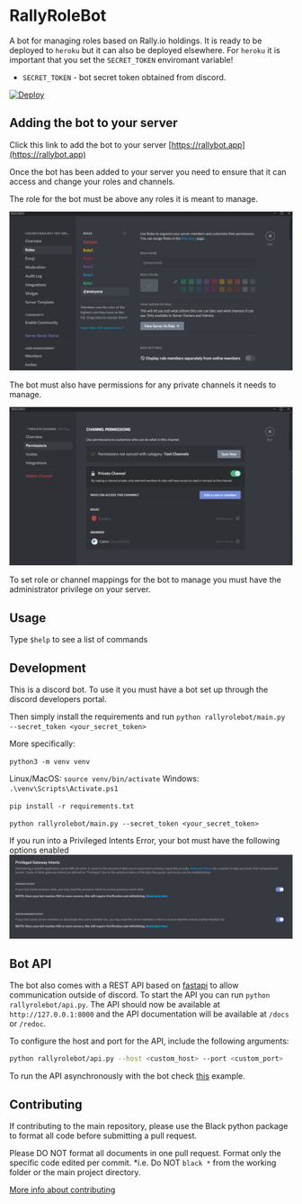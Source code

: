 # RallyRoleBot 

A bot for managing roles based on Rally.io holdings. It is ready to be deployed to `heroku` but it can also be deployed elsewhere. For `heroku` it is important that you set the `SECRET_TOKEN` enviromant variable!

* `SECRET_TOKEN` - bot secret token obtained from discord.

[![Deploy](https://www.herokucdn.com/deploy/button.png)](https://heroku.com/deploy)

## Adding the bot to your server

Click this link to add the bot to your server [https://rallybot.app](https://rallybot.app)

Once the bot has been added to your server you need to ensure that it can access and change your roles and channels.

The role for the bot must be above any roles it is meant to manage.

![Bot role above managed roles](docs/Roles.PNG)

The bot must also have permissions for any private channels it needs to manage.

![Bot given permissions in channel](docs/Channel.PNG)

To set role or channel mappings for the bot to manage you must have the administrator privilege on your server.

## Usage

Type `$help` to see a list of commands

## Development

This is a discord bot. To use it you must have a bot set up through
the discord developers portal.


Then simply install the requirements and run `python rallyrolebot/main.py --secret_token <your_secret_token>`

More specifically:

`python3 -m venv venv`

Linux/MacOS: `source venv/bin/activate`
Windows: `.\venv\Scripts\Activate.ps1`

`pip install -r requirements.txt`

`python rallyrolebot/main.py --secret_token <your_secret_token>`

If you run into a Privileged Intents Error, your bot must have the following options enabled
![Privileged Intents Enabled](docs/PrivilegedIntents.PNG) 

## Bot API

The bot also comes with a REST API based on [fastapi](https://fastapi.tiangolo.com/) to allow communication outside of discord.
To start the API you can run `python rallyrolebot/api.py`.
The API should now be available at `http://127.0.0.1:8000` and the API documentation will be available at `/docs` or `/redoc`.

To configure the host and port for the API, include the following arguments:

```sh
python rallyrolebot/api.py --host <custom_host> --port <custom_port>
```

To run the API asynchronously with the bot check [this](https://github.com/Ju99ernaut/RallyRoleBot/blob/api/rallyrolebot/main.py) example.

## Contributing

If contributing to the main repository, please use the Black python package to format all code before submitting a pull request.  

Please DO NOT format all documents in one pull request. Format only the specific code edited per commit. *i.e. Do NOT `black *` from the working folder or the main project directory.

[More info about contributing](https://github.com/CreatorCoinTools/RallyRoleBot/blob/master/CONTRIBUTING.md)
